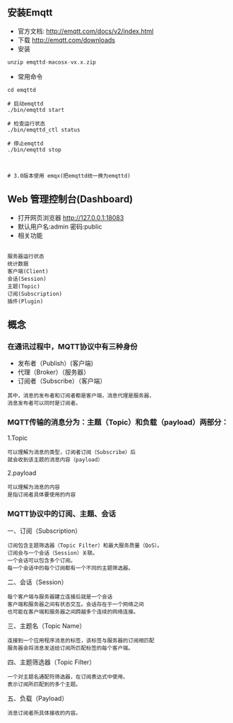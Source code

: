 ## 安装Emqtt
- 官方文档: http://emqtt.com/docs/v2/index.html
- 下载  http://emqtt.com/downloads 
- 安装 
```go
unzip emqttd-macosx-vx.x.zip
```
- 常用命令
```
cd emqttd

# 启动emqttd
./bin/emqttd start

# 检查运行状态
./bin/emqttd_ctl status

# 停止emqttd
./bin/emqttd stop



# 3.0版本使用 emqx(把emqttd统一换为emqttd)

```
## Web 管理控制台(Dashboard)
- 打开网页浏览器 http://127.0.0.1:18083 
- 默认用户名:admin 密码:public
- 相关功能
```

服务器运行状态
统计数据
客户端(Client)
会话(Session)
主题(Topic)
订阅(Subscription)
插件(Plugin) 

```

## 概念
### 在通讯过程中，MQTT协议中有三种身份
- 发布者（Publish）(客户端)
- 代理（Broker）（服务器）
- 订阅者（Subscribe）（客户端）
```
其中，消息的发布者和订阅者都是客户端，消息代理是服务器，
消息发布者可以同时是订阅者。
```
### MQTT传输的消息分为：主题（Topic）和负载（payload）两部分：
1.Topic
```
可以理解为消息的类型，订阅者订阅（Subscribe）后
就会收到该主题的消息内容（payload）
```

2.payload
```
可以理解为消息的内容
是指订阅者具体要使用的内容
```
### MQTT协议中的订阅、主题、会话
一、订阅（Subscription）
```
订阅包含主题筛选器（Topic Filter）和最大服务质量（QoS）。
订阅会与一个会话（Session）关联。
一个会话可以包含多个订阅。
每一个会话中的每个订阅都有一个不同的主题筛选器。
```
二、会话（Session）
```
每个客户端与服务器建立连接后就是一个会话
客户端和服务器之间有状态交互。会话存在于一个网络之间
也可能在客户端和服务器之间跨越多个连续的网络连接。
```


三、主题名（Topic Name）
```
连接到一个应用程序消息的标签，该标签与服务器的订阅相匹配
服务器会将消息发送给订阅所匹配标签的每个客户端。
```
四、主题筛选器（Topic Filter）
```
一个对主题名通配符筛选器，在订阅表达式中使用，
表示订阅所匹配到的多个主题。

```

五、负载（Payload）
```
消息订阅者所具体接收的内容。
```

